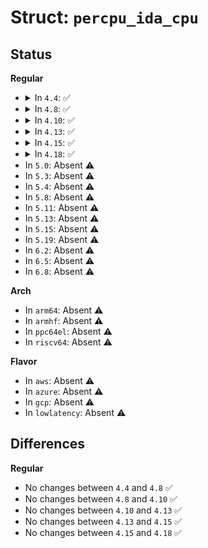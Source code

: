 # Struct: <code>percpu_ida_cpu</code>

## Status
<b>Regular</b>
<ul>
<li>
<details>
<summary>In <code>4.4</code>: ✅</summary>

```c
struct percpu_ida_cpu {
    spinlock_t lock;
    unsigned int nr_free;
    unsigned int freelist[0];
};
```
</details>
</li>
<li>
<details>
<summary>In <code>4.8</code>: ✅</summary>

```c
struct percpu_ida_cpu {
    spinlock_t lock;
    unsigned int nr_free;
    unsigned int freelist[0];
};
```
</details>
</li>
<li>
<details>
<summary>In <code>4.10</code>: ✅</summary>

```c
struct percpu_ida_cpu {
    spinlock_t lock;
    unsigned int nr_free;
    unsigned int freelist[0];
};
```
</details>
</li>
<li>
<details>
<summary>In <code>4.13</code>: ✅</summary>

```c
struct percpu_ida_cpu {
    spinlock_t lock;
    unsigned int nr_free;
    unsigned int freelist[0];
};
```
</details>
</li>
<li>
<details>
<summary>In <code>4.15</code>: ✅</summary>

```c
struct percpu_ida_cpu {
    spinlock_t lock;
    unsigned int nr_free;
    unsigned int freelist[0];
};
```
</details>
</li>
<li>
<details>
<summary>In <code>4.18</code>: ✅</summary>

```c
struct percpu_ida_cpu {
    spinlock_t lock;
    unsigned int nr_free;
    unsigned int freelist[0];
};
```
</details>
</li>
<li>
In <code>5.0</code>: Absent ⚠️
</li>
<li>
In <code>5.3</code>: Absent ⚠️
</li>
<li>
In <code>5.4</code>: Absent ⚠️
</li>
<li>
In <code>5.8</code>: Absent ⚠️
</li>
<li>
In <code>5.11</code>: Absent ⚠️
</li>
<li>
In <code>5.13</code>: Absent ⚠️
</li>
<li>
In <code>5.15</code>: Absent ⚠️
</li>
<li>
In <code>5.19</code>: Absent ⚠️
</li>
<li>
In <code>6.2</code>: Absent ⚠️
</li>
<li>
In <code>6.5</code>: Absent ⚠️
</li>
<li>
In <code>6.8</code>: Absent ⚠️
</li>
</ul>
<b>Arch</b>
<ul>
<li>
In <code>arm64</code>: Absent ⚠️
</li>
<li>
In <code>armhf</code>: Absent ⚠️
</li>
<li>
In <code>ppc64el</code>: Absent ⚠️
</li>
<li>
In <code>riscv64</code>: Absent ⚠️
</li>
</ul>
<b>Flavor</b>
<ul>
<li>
In <code>aws</code>: Absent ⚠️
</li>
<li>
In <code>azure</code>: Absent ⚠️
</li>
<li>
In <code>gcp</code>: Absent ⚠️
</li>
<li>
In <code>lowlatency</code>: Absent ⚠️
</li>
</ul>

## Differences
<b>Regular</b>
<ul>
<li>
No changes between <code>4.4</code> and <code>4.8</code> ✅
</li>
<li>
No changes between <code>4.8</code> and <code>4.10</code> ✅
</li>
<li>
No changes between <code>4.10</code> and <code>4.13</code> ✅
</li>
<li>
No changes between <code>4.13</code> and <code>4.15</code> ✅
</li>
<li>
No changes between <code>4.15</code> and <code>4.18</code> ✅
</li>
</ul>
